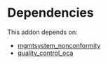 # Dependencies

This addon depends on:

- [mgmtsystem_nonconformity](../../odoo-bringout-oca-management-system-mgmtsystem_nonconformity)
- [quality_control_oca](../../odoo-bringout-oca-manufacture-quality_control_oca)
